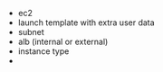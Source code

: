 - ec2
- launch template with extra user data
- subnet
- alb (internal or external)
- instance type
- 